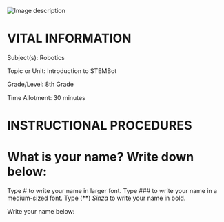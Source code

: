 ![Image description](https://github.com/BotDevLLC/BotDevCurriculum/blob/master/Pictures/Botdev.png)
# VITAL INFORMATION
Subject(s): Robotics	 

Topic or Unit: Introduction to STEMBot	

Grade/Level: 	8th Grade

Time Allotment:	 30 minutes


# INSTRUCTIONAL PROCEDURES 
  # What is your name? Write down below:
  Type # to write your name in larger font.
  Type ### to write your name in a medium-sized font.
  Type (**) *Sinza* to write your name in bold.
  
  Write your name below:
  
  
  

